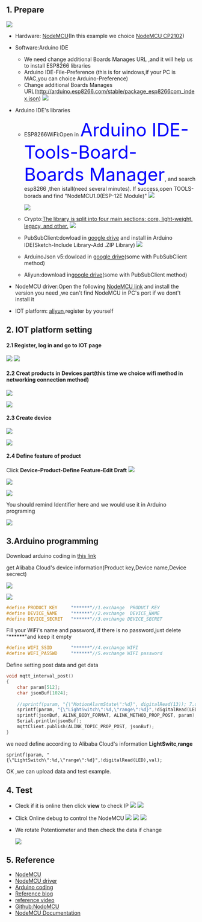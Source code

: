 ## 1. Prepare

![](https://gitlab.com/picbed/bed/uploads/6a8d834ffb50b0a2219cdfabda2de400/mcu-1.png)

* Hardware: [NodeMCU](https://www.nodemcu.com/index_en.html)(In this example we choice [NodeMCU CP2102](https://item.taobao.com/item.htm?spm=a1z09.2.0.0.271a2e8ddxUY1V&id=540886181835&_u=e1kvrthkacf4))
* Software:Arduino IDE
    * We need change additional Boards Manages URL ,and it will help us to install ESP8266 libraries
    * Arduino IDE-File-Preference (this is for windows,if your PC is MAC,you can choice Arduino-Preference)
  * Change additional Boards Manages URL(http://arduino.esp8266.com/stable/package_esp8266com_index.json)
    ![](https://gitlab.com/picbed/bed/uploads/e83219459f6b001752e076784c08eec5/url.png)
    

* Arduino IDE's libraries
  * ESP8266WiFi:Open in <font color=Blue size=14 >Arduino IDE-Tools-Board-Boards Manager</font>, and search esp8266 ,then istall(need several minutes). If success,open TOOLS-borads and find "NodeMCU1.0(ESP-12E Module)"
    ![](https://gitlab.com/picbed/bed/uploads/1255223b829332b006d0a45d024bb6c9/esp8266pic.png)

    ![](https://gitlab.com/picbed/bed/uploads/4600dd4c09ced79bd7ee90ddd0839f9f/esp12e.png)
  * Crypto:[The library is split into four main sections: core, light-weight, legacy, and other.](https://rweather.github.io/arduinolibs/crypto.html)
    ![](https://gitlab.com/picbed/bed/uploads/46802adc37076bbb33b967b078929ea1/crypto.png)

  * PubSubClient:dowload in [google drive](https://drive.google.com/open?id=1pJhtYuMFT3AmbOuwvFcjD2AhxBNycaWU) and install in Arduino IDE(Sketch-Include  Library-Add .ZIP Library)
    ![](https://gitlab.com/picbed/bed/uploads/b492119b4e49ced062c280024f87ca42/addlib.png)
  * ArduinoJson v5:dowload in [google drive](https://drive.google.com/open?id=1B6HYMifYFhIFdC6_gnJQDl0BOi6KxO9E)(some with PubSubClient method)
  * Aliyun:download in[google drive](https://drive.google.com/open?id=1KgQqhhFs2PZr72o1Cfhy-LJQKAi2LyBd)(some with PubSubClient method)
* NodeMCU driver:Open the following [NodeMCU link](https://www.silabs.com/products/development-tools/software/usb-to-uart-bridge-vcp-drivers#windows) and install the version you need ,we can't find NodeMCU in PC's port if we dont't install it 
  
* IOT platform: [aliyun](www.aliyun.com),register by yourself



## 2. IOT platform setting
#### 2.1 Register, log in and go to IOT page 
![](https://gitlab.com/picbed/bed/uploads/04b273ac40bd1591a09681c24c03fe9a/iotcosole.png)
![](https://gitlab.com/picbed/bed/uploads/81b3581c6bf6143b001d22c6449c5503/iotenpage.png)
#### 2.2 Creat products in Devices part(this time we choice wifi method in networking connection method)
  ![](https://gitlab.com/picbed/bed/uploads/e1a3d564b0fa66a10b142414e4f41a42/1creatproduct.png)

  ![](https://gitlab.com/picbed/bed/uploads/d317ee8ea536f919d366353f433fa0c0/2setting_prodcut.png)
#### 2.3 Create device
![](https://gitlab.com/picbed/bed/uploads/88466b8ce48ecf45fd1eb26a96eba872/adddevice.png)

![](https://gitlab.com/picbed/bed/uploads/d1c50eef31164bb3d422054472766206/adddevice.png)
#### 2.4 Define feature of product
Click **Device-Product-Define Feature-Edit Draft**
![](https://gitlab.com/picbed/bed/uploads/652339a6cba54246c2af4b1592b20667/definefeature.png)

![](https://gitlab.com/picbed/bed/uploads/b8be03b445d6b2fab88a3b578cd7007b/editdraft.png)

![](https://gitlab.com/picbed/bed/uploads/f9967cf6adbc24030cf9826b079a429b/define_compornemnt.png)

You should remind Identifier here and we would use it in Arduino programing

![](https://gitlab.com/picbed/bed/uploads/71242c9d1354189e435efcda930e33f6/remind.png)

## 3.Arduino programming

Download arduino coding in [this link](reference_coding.md)


get Alibaba Cloud's  device information(Product key,Device name,Device secrect)

![](https://gitlab.com/picbed/bed/uploads/b85ab619577765eb0d988dee03e47424/deviceview.png)

![](https://gitlab.com/picbed/bed/uploads/5081bf40696869151c19607d9c9ff4cd/deviceinformation.png)

```cpp
#define PRODUCT_KEY     "******"//1.exchange  PRODUCT_KEY
#define DEVICE_NAME     "******"//2.exchange  DEVICE_NAME
#define DEVICE_SECRET   "******"//3.exchange DEVICE_SECRET
```
Fill your WiFi's name and password, if there is no password,just delete "******"and keep it empty


```cpp
#define WIFI_SSID       "******"//4.exchange WIFI
#define WIFI_PASSWD     "******"//5.exchange WIFI password
```

Define setting post data and get data 

```cpp
void mqtt_interval_post()
{
    char param[512];
    char jsonBuf[1024];
 
    //sprintf(param, "{\"MotionAlarmState\":%d}", digitalRead(13)); 7.define it according to your design
    sprintf(param, "{\"LightSwitch\":%d,\"range\":%d}",!digitalRead(LED),val);
    sprintf(jsonBuf, ALINK_BODY_FORMAT, ALINK_METHOD_PROP_POST, param);
    Serial.println(jsonBuf);
    mqttClient.publish(ALINK_TOPIC_PROP_POST, jsonBuf);
}
```
  we need define  according to Alibaba Cloud's information **LightSwitc**,**range**
  ```
  sprintf(param, "{\"LightSwitch\":%d,\"range\":%d}",!digitalRead(LED),val);
  ```

OK ,we can upload data and test example.


## 4. Test

* Cleck if it is online  then click **view** to check IP
  ![](https://gitlab.com/picbed/bed/uploads/9e62026e46b1cb32933dcdb3231c36af/online.png)
  ![](https://gitlab.com/picbed/bed/uploads/59fc5031dda373f2884a47823dbd7ee5/online2.png)

* Click Online debug to control the NodeMCU
  ![](https://gitlab.com/picbed/bed/uploads/82808e57fc4d8a1ee9fca2967637426f/online3.png)
  ![](https://gitlab.com/picbed/bed/uploads/be9361b1f132843925eea07ed58be88b/online5.png)
  ![](https://gitlab.com/picbed/bed/uploads/39f8e59a716e1e241bfc62144158ff63/online6.png)


* We rotate Potentiometer and then check the data if change

  ![](https://gitlab.com/picbed/bed/uploads/a75ff4b98bf2593803a266a46719de9c/onlinedebug.png)
  
## 5. Reference
* [NodeMCU](https://nodemcu.readthedocs.io/en/master/)
* [NodeMCU driver](https://www.silabs.com/products/development-tools/software/usb-to-uart-bridge-vcp-drivers#windows) 
* [Arduino coding](https://drive.google.com/open?id=1cAExMnKYho5SH_uD8sBeWB3pvG46BIUa)
* [Reference blog](https://blog.csdn.net/ziqi5543/article/details/88710552)
* [reference video](https://www.bilibili.com/video/BV15E411o73P?t=270)
* [Github:NodoMCU](https://github.com/nodemcu/nodemcu-firmware)
* [NodeMCU Documentation](https://nodemcu.readthedocs.io/en/release/)